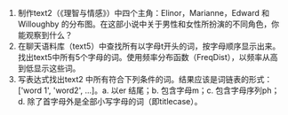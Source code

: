 1. 制作text2（《理智与情感》）中四个主角：Elinor，Marianne，Edward 和Willoughby 的分布图。在这部小说中关于男性和女性所扮演的不同角色，你能观察到什么？
2. 在聊天语料库（text5）中查找所有以字母t开头的词，按字母顺序显示出来。找出text5中所有5个字母的词。使用频率分布函数（FreqDist），以频率从高到低显示这些词。
3. 写表达式找出text2 中所有符合下列条件的词。结果应该是词链表的形式：['word 1', 'word2', ...]。a. 以er 结尾；b. 包含字母m；c. 包含字母序列ph；d. 除了首字母外是全部小写字母的词（即titlecase）。
